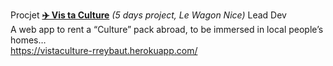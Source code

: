 Procjet <strong><a href="https://vistaculture-rreybaut.herokuapp.com/">✈️ Vis ta Culture</a></strong> <em>(5 days project, Le Wagon Nice)</em> Lead Dev
<br>
A web app to rent a “Culture” pack abroad, to be immersed in local people’s homes…
<br>
https://vistaculture-rreybaut.herokuapp.com/
